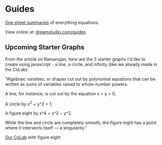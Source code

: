 # Guides

[One sheet summaries](math) of everything equations.

View online at: [dreamstudio.com/guides](https://dreamstudio.com/guides)


## Upcoming Starter Graphs

From the article on Ramanujan, here are the 3 starter graphs I'd like to create using javascript - a line, a circle, and infinity (like we already made in the CoLab):

"Algebraic varieties, or shapes cut out by polynomial equations that can be written as sums of variables raised to whole-number powers. 

A line, for instance, is cut out by the equation x + y = 0, 

A circle by x<sup>2</sup> + y^2 = 1, 

A figure eight by x^4 = x^2 − y^2. 

While the line and circle are completely smooth, the figure eight has a point where it intersects itself — a singularity."


[Our CoLab](https://colab.research.google.com/drive/1YiAfr1mCJvCFVJVNpiR86qB-faOAgxQX?usp=sharing) with figure eight